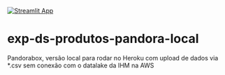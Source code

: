 [![Streamlit App](https://static.streamlit.io/badges/streamlit_badge_black_white.svg)](https://share.streamlit.io/yourGitHubName/yourRepo/yourApp/)

# exp-ds-produtos-pandora-local

Pandorabox, versão local para rodar no Heroku com upload de dados via *.csv sem conexão com o datalake da IHM na AWS
